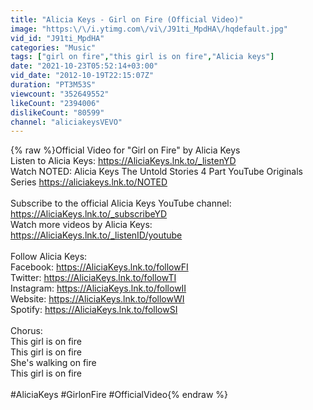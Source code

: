 ```yaml
---
title: "Alicia Keys - Girl on Fire (Official Video)"
image: "https:\/\/i.ytimg.com\/vi\/J91ti_MpdHA\/hqdefault.jpg"
vid_id: "J91ti_MpdHA"
categories: "Music"
tags: ["girl on fire","this girl is on fire","Alicia keys"]
date: "2021-10-23T05:52:14+03:00"
vid_date: "2012-10-19T22:15:07Z"
duration: "PT3M53S"
viewcount: "352649552"
likeCount: "2394006"
dislikeCount: "80599"
channel: "aliciakeysVEVO"
---
```

{% raw %}Official Video for &quot;Girl on Fire&quot; by Alicia Keys<br />Listen to Alicia Keys: <a rel="nofollow" target="blank" href="https://AliciaKeys.lnk.to/_listenYD">https://AliciaKeys.lnk.to/_listenYD</a><br />Watch NOTED: Alicia Keys The Untold Stories 4 Part YouTube Originals Series <a rel="nofollow" target="blank" href="https://aliciakeys.lnk.to/NOTED">https://aliciakeys.lnk.to/NOTED</a><br /><br />Subscribe to the official Alicia Keys YouTube channel: <a rel="nofollow" target="blank" href="https://AliciaKeys.lnk.to/_subscribeYD">https://AliciaKeys.lnk.to/_subscribeYD</a><br />Watch more videos by Alicia Keys: <a rel="nofollow" target="blank" href="https://AliciaKeys.lnk.to/_listenID/youtube">https://AliciaKeys.lnk.to/_listenID/youtube</a><br /> <br />Follow Alicia Keys:<br />Facebook: <a rel="nofollow" target="blank" href="https://AliciaKeys.lnk.to/followFI">https://AliciaKeys.lnk.to/followFI</a><br />Twitter: <a rel="nofollow" target="blank" href="https://AliciaKeys.lnk.to/followTI">https://AliciaKeys.lnk.to/followTI</a><br />Instagram: <a rel="nofollow" target="blank" href="https://AliciaKeys.lnk.to/followII">https://AliciaKeys.lnk.to/followII</a><br />Website: <a rel="nofollow" target="blank" href="https://AliciaKeys.lnk.to/followWI">https://AliciaKeys.lnk.to/followWI</a><br />Spotify: <a rel="nofollow" target="blank" href="https://AliciaKeys.lnk.to/followSI">https://AliciaKeys.lnk.to/followSI</a><br /> <br />Chorus:<br />This girl is on fire<br />This girl is on fire<br />She's walking on fire<br />This girl is on fire<br /> <br />#AliciaKeys #GirlonFire #OfficialVideo{% endraw %}
